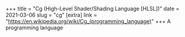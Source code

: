 +++
title = "Cg (High-Level Shader/Shading Language [HLSL])"
date = 2021-03-06
slug = "cg"
[extra]
link = "https://en.wikipedia.org/wiki/Cg_(programming_language)"
+++
A programming language

